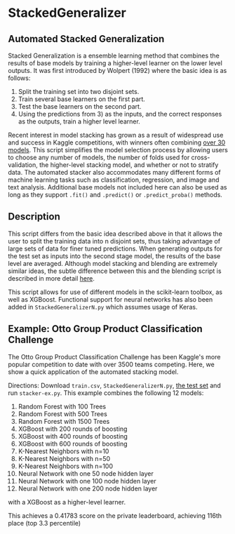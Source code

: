 # StackedGeneralizer
## Automated Stacked Generalization
Stacked Generalization is a ensemble learning method that combines the results of base models by training a higher-level learner on the lower level outputs. It was first introduced by Wolpert (1992) where the basic idea is as follows:

1. Split the training set into two disjoint sets.
2. Train several base learners on the first part.
3. Test the base learners on the second part.
4. Using the predictions from 3) as the inputs, and the correct responses as the outputs, train a higher level learner.

Recent interest in model stacking has grown as a result of widespread use and success in Kaggle competitions, with winners often combining [over 30 models](https://www.kaggle.com/c/otto-group-product-classification-challenge/discussion/14335#184498). This script simplifies the model selection process by allowing users to choose any number of models, the number of folds used for cross-validation, the higher-level stacking model, and whether or not to stratify data. The automated stacker also accommodates many different forms of machine learning tasks such as classification, regression, and image and text analysis. Additional base models not included here can also be used as long as they support `.fit()` and `.predict()` or `.predict_proba()` methods. 

## Description
This script differs from the basic idea described above in that it allows the user to split the training data into n disjoint sets, thus taking advantage of large sets of data for finer tuned predictions. When generating outputs for the test set as inputs into the second stage model, the results of the base level are averaged. Although model stacking and blending are extremely similar ideas, the subtle difference between this and the blending script is described in more detail [here](https://github.com/youngrao/blender). 

This script allows for use of different models in the scikit-learn toolbox, as well as XGBoost. Functional support for neural networks has also been added in `StackedGeneralizerN.py` which assumes usage of Keras. 

## Example: Otto Group Product Classification Challenge
The Otto Group Product Classification Challenge has been Kaggle's more popular competition to date with over 3500 teams competing. Here, we show a quick application of the automated stacking model.

Directions: Download `train.csv`, `StackedGeneralizerN.py`, [the test set](https://www.kaggle.com/c/otto-group-product-classification-challenge/data) and run `stacker-ex.py`.
This example combines the following 12 models:
1. Random Forest with 100 Trees
2. Random Forest with 500 Trees
3. Random Forest with 1500 Trees
4. XGBoost with 200 rounds of boosting
5. XGBoost with 400 rounds of boosting
6. XGBoost with 600 rounds of boosting
7. K-Nearest Neighbors with n=10
8. K-Nearest Neighbors with n=50
9. K-Nearest Neighbors with n=100
10. Neural Network with one 50 node hidden layer
11. Neural Network with one 100 node hidden layer
12. Neural Network with one 200 node hidden layer

with a XGBoost as a higher-level learner. 

This achieves a 0.41783 score on the private leaderboard, achieving 116th place (top 3.3 percentile)
